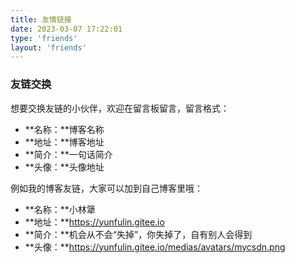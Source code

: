 ```yaml
---
title: 友情链接
date: 2023-03-07 17:22:01
type: 'friends'
layout: 'friends'
---
```


### 友链交换
想要交换友链的小伙伴，欢迎在留言板留言，留言格式：
* **名称：**博客名称
* **地址：**博客地址
* **简介：**一句话简介
* **头像：**头像地址

例如我的博客友链，大家可以加到自己博客里哦：
* **名称：**小林犟
* **地址：**https://yunfulin.gitee.io
* **简介：**机会从不会“失掉”，你失掉了，自有别人会得到
* **头像：**https://yunfulin.gitee.io/medias/avatars/mycsdn.png
